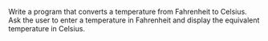 Write a program that converts a temperature from Fahrenheit to Celsius. 
Ask the user to enter a temperature in Fahrenheit and display the equivalent temperature in Celsius. 
